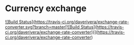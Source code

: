 # Currency exchange

[![Build Status](https://travis-ci.org/daverivera/exchange-rate-converter.svg?branch=master[![Build Status](https://travis-ci.org/daverivera/exchange-rate-converter.svg?branch=master)](https://travis-ci.org/daverivera/exchange-rate-converter))](https://travis-ci.org/daverivera/exchange-rate-converter)
